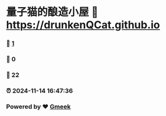 # 量子猫的酿造小屋 :link: https://drunkenQCat.github.io 
### :page_facing_up: [1](https://drunkenQCat.github.io/tag.html) 
### :speech_balloon: 0 
### :hibiscus: 22 
### :alarm_clock: 2024-11-14 16:47:36 
### Powered by :heart: [Gmeek](https://github.com/Meekdai/Gmeek)
